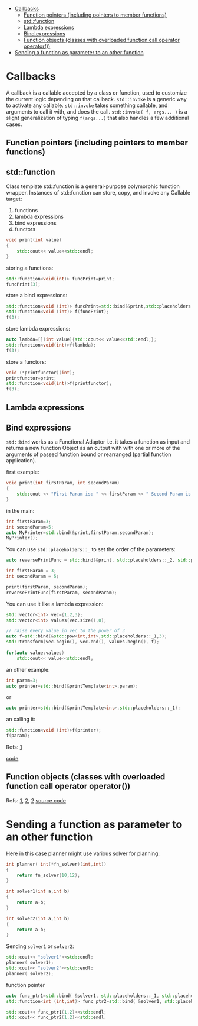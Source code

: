 - [Callbacks](#callbacks)
  * [Function pointers (including pointers to member functions)](#function-pointers--including-pointers-to-member-functions-)
  * [std::function](#std--function)
  * [Lambda expressions](#lambda-expressions)
  * [Bind expressions](#bind-expressions)
  * [Function objects (classes with overloaded function call operator operator())](#function-objects--classes-with-overloaded-function-call-operator-operator---)
- [Sending a function as parameter to an other function](#sending-a-function-as-parameter-to-an-other-function)


# Callbacks

A callback is a callable  accepted by a class or function, used to customize the current logic depending on that callback. `std::invoke` is a generic way to activate any callable. `std::invoke` takes something callable, and arguments to call it with, and does the call. `std::invoke( f, args... )` is a slight generalization of typing `f(args...)` that also handles a few additional cases.

## Function pointers (including pointers to member functions)
## std::function 
Class template std::function is a general-purpose polymorphic function wrapper. Instances of std::function can store, copy, and invoke any Callable target:
1. functions
2. lambda expressions
3. bind expressions
4. functors

```cpp
void print(int value)
{
    std::cout<< value<<std::endl;
}
```

storing a functions:
```cpp
std::function<void(int)> funcPrint=print;
funcPrint(3);
```

store a bind expressions:

```cpp
std::function<void (int)> funcPrint=std::bind(&print,std::placeholders::_1);
std::function<void (int)> f(funcPrint);
f(3);
```

store lambda expressions:
```cpp
auto lambda=[](int value){std::cout<< value<<std::endl;};
std::function<void(int)>f(lambda);
f(3);
```

store a functors:
```cpp
void (*printfunctor)(int);
printfunctor=print;
std::function<void(int)>f(printfunctor);
f(3);
```

## Lambda expressions
## Bind expressions
`std::bind` works as a Functional Adaptor i.e. it takes a function as input and returns a new function Object as an output with with one or more of the arguments of passed function bound or rearranged (partial function application).

first example:
```cpp
void print(int firstParam, int secondParam)
{
	std::cout << "First Param is: " << firstParam << " Second Param is: " << secondParam << std::endl;
}
```
in the main:
```cpp
int firstParam=3;
int secondParam=5;
auto MyPrinter=std::bind(&print,firstParam,secondParam);
MyPrinter();
```
You can use `std::placeholders::_` to set the order of the parameters:

```cpp
auto reversePrintFunc = std::bind(&print, std::placeholders::_2, std::placeholders::_1);

int firstParam = 3;
int secondParam = 5;

print(firstParam, secondParam);
reversePrintFunc(firstParam, secondParam);

```
You can use it like a lambda expression:


```cpp
std::vector<int> vec={1,2,3};
std::vector<int> values(vec.size(),0);

// raise every value in vec to the power of 3
auto f=std::bind(&std::pow<int,int>,std::placeholders::_1,3);
std::transform(vec.begin(), vec.end(), values.begin(), f);
        
for(auto value:values)
    std::cout<< value<<std::endl;
```
an other example:

```cpp
int param=3;
auto printer=std::bind(&printTemplate<int>,param);
```
or
```cpp
auto printer=std::bind(&printTemplate<int>,std::placeholders::_1);
```
an calling it:
```cpp
std::function<void (int)>f(printer);
f(param);
```


Refs: [1](//https://www.youtube.com/watch?v=ZlHi8txU4aQ)

[code](../src/bind.cpp)
## Function objects (classes with overloaded function call operator operator())



Refs: [1](https://stackoverflow.com/questions/2298242/callback-functions-in-c), [2](https://stackoverflow.com/questions/6610046/stdfunction-and-stdbind-what-are-they-and-when-should-they-be-used), [2](https://en.wikipedia.org/wiki/Partial_application)
[source code](../src/callbacks.cpp)


# Sending a function as parameter to an other function
Here in this case planner might use various solver for planning:

```cpp
int planner( int(*fn_solver)(int,int))
{
    return fn_solver(10,12);
}

int solver1(int a,int b)
{
    return a+b;
}

int solver2(int a,int b)
{
    return a-b;
}
```

Sending `solver1` or `solver2`:
    
```cpp
std::cout<< "solver1"<<std::endl;
planner( solver1);
std::cout<< "solver2"<<std::endl;
planner( solver2);
```

function pointer
```cpp
auto func_ptr1=std::bind( &solver1, std::placeholders::_1, std::placeholders::_2);
std::function<int (int,int)> func_ptr2=std::bind( &solver1, std::placeholders::_1, std::placeholders::_2);

std::cout<< func_ptr1(1,2)<<std::endl;
std::cout<< func_ptr2(1,2)<<std::endl;
```
